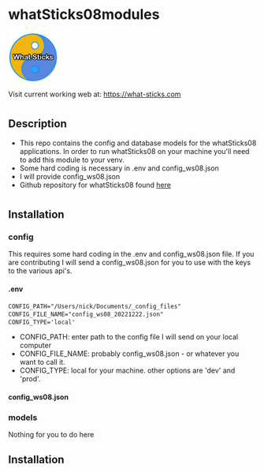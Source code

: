 # whatSticks08modules
<img src="https://github.com/costa-rica/whatSticks08/blob/github-main/web/app_package/static/images/wshLogo_300px_doodle02.png?raw=true" alt="what sticks logo" width="100"/>

Visit current working web at:
https://what-sticks.com


#
## Description

- This repo contains the config and database models for the whatSticks08 applications. In order to run whatSticks08 on your machine you'll need to add this module to your venv.
- Some hard coding is necessary in .env and config_ws08.json
- I will provide config_ws08.json
- Github repository for whatSticks08 found [here](https://github.com/costa-rica/whatSticks08)
#
## Installation
### config

This requires some hard coding in the .env and config_ws08.json file.
If you are contributing I will send a config_ws08.json for you to use with the keys to the various api's.

#### .env
```
CONFIG_PATH="/Users/nick/Documents/_config_files"
CONFIG_FILE_NAME="config_ws08_20221222.json"
CONFIG_TYPE='local'
```
- CONFIG_PATH: enter path to the config file I will send on your local computer
- CONFIG_FILE_NAME: probably config_ws08.json - or whatever you want to call it.
- CONFIG_TYPE: local for your machine. other options are 'dev' and 'prod'.

#### config_ws08.json



### models
Nothing for you to do here 


## Installation


